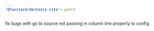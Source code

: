 ```yaml
---
'@tanstack/devtools-vite': patch
---
```


fix bugs with go to source not passing in column line properly to config
